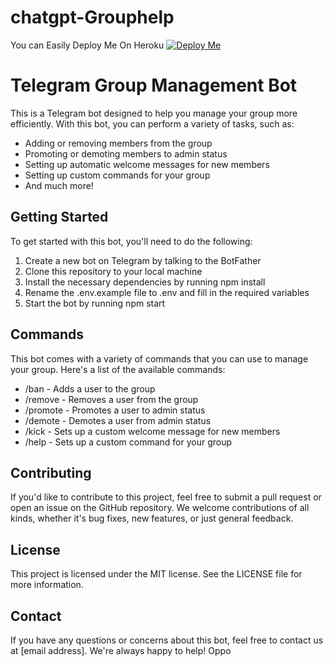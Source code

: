 # chatgpt-Grouphelp
You can Easily Deploy Me On Heroku
[![Deploy Me](https://www.herokucdn.com/deploy/button.svg)](https://heroku.com/deploy?template=https://github.com/utkarsh212646/ChatGpt-GroupHhelp)

# Telegram Group Management Bot

This is a Telegram bot designed to help you manage your group more efficiently. With this bot, you can perform a variety of tasks, such as:

- Adding or removing members from the group
- Promoting or demoting members to admin status
- Setting up automatic welcome messages for new members
- Setting up custom commands for your group
- And much more!

## Getting Started

To get started with this bot, you'll need to do the following:

1. Create a new bot on Telegram by talking to the BotFather
2. Clone this repository to your local machine
3. Install the necessary dependencies by running npm install
4. Rename the .env.example file to .env and fill in the required variables
5. Start the bot by running npm start

## Commands

This bot comes with a variety of commands that you can use to manage your group. Here's a list of the available commands:

- /ban  - Adds a user to the group
- /remove  - Removes a user from the group
- /promote  - Promotes a user to admin status
- /demote  - Demotes a user from admin status
- /kick  - Sets up a custom welcome message for new members
- /help   - Sets up a custom command for your group

## Contributing

If you'd like to contribute to this project, feel free to submit a pull request or open an issue on the GitHub repository. We welcome contributions of all kinds, whether it's bug fixes, new features, or just general feedback.

## License

This project is licensed under the MIT license. See the LICENSE file for more information.

## Contact

If you have any questions or concerns about this bot, feel free to contact us at [email address]. We're always happy to help! Oppo
